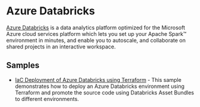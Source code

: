 # Azure Databricks

[Azure Databricks](https://docs.microsoft.com/en-us/azure/databricks/) is a data analytics platform optimized for the Microsoft Azure cloud services platform which lets you set up your Apache Spark™ environment in minutes, and enable you to autoscale, and collaborate on shared projects in an interactive workspace.

## Samples

- [IaC Deployment of Azure Databricks using Terraform](./databricks_terraform/README.md) - This sample demonstrates how to deploy an Azure Databricks environment using Terraform and promote the source code using Databricks Asset Bundles to different environments.